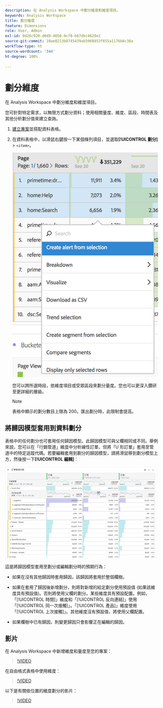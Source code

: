```yaml
---
description: 在 Analysis Workspace 中劃分維度和維度項目。
keywords: Analysis Workspace
title: 劃分維度
feature: Dimensions
role: User, Admin
exl-id: 0d26c920-d0d9-4650-9cf0-b67dbc4629e1
source-git-commit: 10ae8213b8745439ab5968853f655a1176b8c38a
workflow-type: ht
source-wordcount: '344'
ht-degree: 100%

---
```


# 劃分維度

在 Analysis Workspace 中劃分維度和維度項目。

您可針對特定需求，以無限方式劃分資料；使用相關量度、維度、區段、時間表及其他分析劃分值來建立查詢。

1. [建立專案](/help/analyze/analysis-workspace/home.md)並搭配資料表格。
1. 在資料表格中，以滑鼠右鍵按一下某個條列項目，並選取&#x200B;**[!UICONTROL 劃分]** > *`<item>`*。

   ![步驟結果](assets/fa_data_table_actions.png)

   您可以跨所選時段，依維度項目或受眾區段來劃分量度。您也可以更深入鑽研至更詳細的層級。

   >[!NOTE]
   >
   >表格中顯示的劃分數目上限為 200。匯出劃分時，此限制會提高。

## 將歸因模型套用到資料劃分

表格中的任何劃分也可套用任何歸因模型。此歸因模型可與父欄相同或不同。舉例來說，您可以在「行銷管道」維度中分析線性訂單，但將「U 形訂單」套用至管道中的特定追蹤代碼。若要編輯套用到劃分的歸因模型，請將滑鼠移到劃分模型上方，然後按一下&#x200B;**[!UICONTROL 編輯]**：

![劃分設定](assets/breakdown_settings.png)

這是將歸因模型套用至劃分或編輯劃分時的預期行為：

* 如果在沒有其他歸因時套用歸因，該歸因將套用於整個欄樹。

* 如果在套用了歸因後新增劃分，則將對新增的給定劃分使用預設值 (如果該維度具有預設值)。否則將使用父欄的劃分。某些維度具有預設配置。例如，「[!UICONTROL 時間]」維度和「[!UICONTROL 反向連結]」使用「[!UICONTROL 同一次接觸]」。「[!UICONTROL 產品]」維度使用「[!UICONTROL 上次接觸]」。其他維度沒有預設值，將使用父欄配置。

* 如果欄樹中已有歸因，則變更歸因只會影響正在編輯的歸因。

## 影片

在 Analysis Workspace 中新增維度和量度至您的專案：

>[!VIDEO](https://video.tv.adobe.com/v/30606/?quality=12)

在自由格式表格中使用維度：

>[!VIDEO](https://video.tv.adobe.com/v/40179/?quality=12)

以下是有關依位置的維度劃分的影片：

>[!VIDEO](https://video.tv.adobe.com/v/24033/?quality=12)
